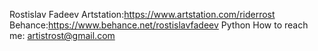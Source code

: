 Rostislav Fadeev
Artstation:https://www.artstation.com/riderrost
Behance:https://www.behance.net/rostislavfadeev
Python
How to reach me: artistrost@gmail.com
